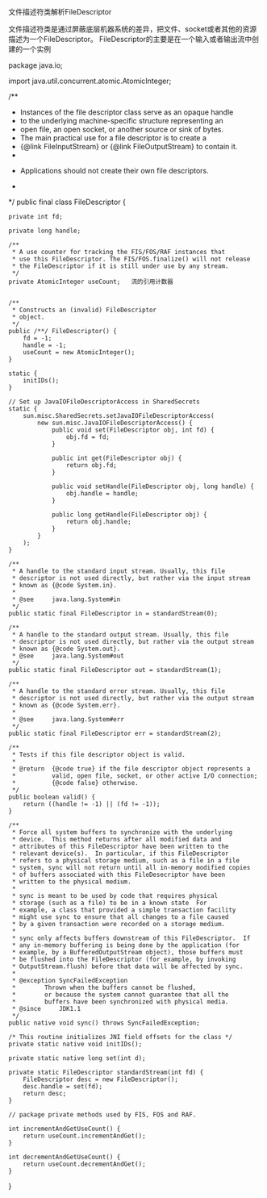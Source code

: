 文件描述符类解析FileDescriptor

文件描述符类是通过屏蔽底层机器系统的差异，把文件、socket或者其他的资源描述为一个FileDescriptor。
FileDescriptor的主要是在一个输入或者输出流中创建的一个实例


package java.io;

import java.util.concurrent.atomic.AtomicInteger;

/**
 * Instances of the file descriptor class serve as an opaque handle
 * to the underlying machine-specific structure representing an
 * open file, an open socket, or another source or sink of bytes.
 * The main practical use for a file descriptor is to create a
 * {@link FileInputStream} or {@link FileOutputStream} to contain it.
 *
 * <p>Applications should not create their own file descriptors.
 *
 */
public final class FileDescriptor {

    private int fd;

    private long handle;

    /**
     * A use counter for tracking the FIS/FOS/RAF instances that
     * use this FileDescriptor. The FIS/FOS.finalize() will not release
     * the FileDescriptor if it is still under use by any stream.
     */
    private AtomicInteger useCount;   流的引用计数器


    /**
     * Constructs an (invalid) FileDescriptor
     * object.
     */
    public /**/ FileDescriptor() {
        fd = -1;
        handle = -1;
        useCount = new AtomicInteger();
    }

    static {
        initIDs();
    }

    // Set up JavaIOFileDescriptorAccess in SharedSecrets
    static {
        sun.misc.SharedSecrets.setJavaIOFileDescriptorAccess(
            new sun.misc.JavaIOFileDescriptorAccess() {
                public void set(FileDescriptor obj, int fd) {
                    obj.fd = fd;
                }

                public int get(FileDescriptor obj) {
                    return obj.fd;
                }

                public void setHandle(FileDescriptor obj, long handle) {
                    obj.handle = handle;
                }

                public long getHandle(FileDescriptor obj) {
                    return obj.handle;
                }
            }
        );
    }

    /**
     * A handle to the standard input stream. Usually, this file
     * descriptor is not used directly, but rather via the input stream
     * known as {@code System.in}.
     *
     * @see     java.lang.System#in
     */
    public static final FileDescriptor in = standardStream(0);

    /**
     * A handle to the standard output stream. Usually, this file
     * descriptor is not used directly, but rather via the output stream
     * known as {@code System.out}.
     * @see     java.lang.System#out
     */
    public static final FileDescriptor out = standardStream(1);

    /**
     * A handle to the standard error stream. Usually, this file
     * descriptor is not used directly, but rather via the output stream
     * known as {@code System.err}.
     *
     * @see     java.lang.System#err
     */
    public static final FileDescriptor err = standardStream(2);

    /**
     * Tests if this file descriptor object is valid.
     *
     * @return  {@code true} if the file descriptor object represents a
     *          valid, open file, socket, or other active I/O connection;
     *          {@code false} otherwise.
     */
    public boolean valid() {
        return ((handle != -1) || (fd != -1));
    }

    /**
     * Force all system buffers to synchronize with the underlying
     * device.  This method returns after all modified data and
     * attributes of this FileDescriptor have been written to the
     * relevant device(s).  In particular, if this FileDescriptor
     * refers to a physical storage medium, such as a file in a file
     * system, sync will not return until all in-memory modified copies
     * of buffers associated with this FileDesecriptor have been
     * written to the physical medium.
     *
     * sync is meant to be used by code that requires physical
     * storage (such as a file) to be in a known state  For
     * example, a class that provided a simple transaction facility
     * might use sync to ensure that all changes to a file caused
     * by a given transaction were recorded on a storage medium.
     *
     * sync only affects buffers downstream of this FileDescriptor.  If
     * any in-memory buffering is being done by the application (for
     * example, by a BufferedOutputStream object), those buffers must
     * be flushed into the FileDescriptor (for example, by invoking
     * OutputStream.flush) before that data will be affected by sync.
     *
     * @exception SyncFailedException
     *        Thrown when the buffers cannot be flushed,
     *        or because the system cannot guarantee that all the
     *        buffers have been synchronized with physical media.
     * @since     JDK1.1
     */
    public native void sync() throws SyncFailedException;

    /* This routine initializes JNI field offsets for the class */
    private static native void initIDs();

    private static native long set(int d);

    private static FileDescriptor standardStream(int fd) {
        FileDescriptor desc = new FileDescriptor();
        desc.handle = set(fd);
        return desc;
    }

    // package private methods used by FIS, FOS and RAF.

    int incrementAndGetUseCount() {
        return useCount.incrementAndGet();
    }

    int decrementAndGetUseCount() {
        return useCount.decrementAndGet();
    }
}
